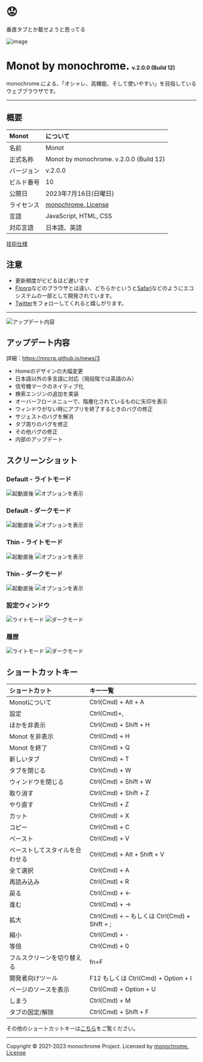# 😟
垂直タブとか載せようと思ってる

![image](https://github.com/mncrp/monot/assets/69241694/7dc9e84b-1469-4b23-96fa-ea877707b184)
# **Monot by monochrome.** <span style="font-size: .5em">v.2.0.0 (Build 12)</span>

monochrome.による、「オシャレ、高機能、そして使いやすい」を目指しているウェブブラウザです。

---

## 概要
|Monot|について|
|:--|:--|
|名前|Monot|
|正式名称|Monot by monochrome. v.2.0.0 (Build 12)|
|バージョン|v.2.0.0|
|ビルド番号|10|
|公開日|2023年7月16日(日曜日)|
|ライセンス|[monochrome. License](./LICENSE)|
|言語|JavaScript, HTML, CSS|
|対応言語|日本語、英語|

[技術仕様](https://mncrp.github.io/project/monot/technical)

## 注意
- 更新頻度がビビるほど遅いです
- [Floorp](https://floorp.ablaze.one)などのブラウザとは違い、どちらかというと[Safari](https://apple.com/jp/safari/)などのようにエコシステムの一部として開発されています。
- [Twitter](https://twitter.com/mncrp_)をフォローしてくれると嬉しがります。

---

![アップデート内容](https://github.com/mncrp/monot/assets/69241694/7dc9e84b-1469-4b23-96fa-ea877707b184)
## アップデート内容
詳細：https://mncrp.github.io/news/3

- Homeのデザインの大幅変更
- 日本語以外の多言語に対応（現段階では英語のみ）
- 信号機マークのネイティブ化
- 検索エンジンの追加を実装
- オーバーフローメニューで、階層化されているものに矢印を表示
- ウィンドウがない時にアプリを終了するときのバグの修正
- サジェストのバグを解消
- タブ周りのバグを修正
- その他バグの修正
- 内部のアップデート

## スクリーンショット
### Default - ライトモード
![起動直後](https://github.com/mncrp/monot/assets/69241694/f0793a02-66f6-44e1-89cd-fcc5f25634f7)
![オプションを表示](https://github.com/mncrp/monot/assets/69241694/972948b1-a0a9-4c4d-b928-4e84ff90ad94)

### Default - ダークモード
![起動直後](https://github.com/mncrp/monot/assets/69241694/9af17584-2834-4b82-9677-a0c8b6092889)
![オプションを表示](https://github.com/mncrp/monot/assets/69241694/fec3c14f-fe93-4463-9c66-b6a91c159d74)

### Thin - ライトモード
![起動直後](https://github.com/mncrp/monot/assets/69241694/294b2884-776f-4722-881c-f26e0047f542)
![オプションを表示](https://github.com/mncrp/monot/assets/69241694/73795550-3d14-408e-a0a1-844b03f1a46f)


### Thin - ダークモード
![起動直後](https://github.com/mncrp/monot/assets/69241694/d3eb9598-a82c-4983-85f8-f4a78f8b6e27)
![オプションを表示](https://github.com/mncrp/monot/assets/69241694/6e820af9-517a-4478-9e99-0812d1c0682c)

### 設定ウィンドウ
![ライトモード](https://github.com/mncrp/monot/assets/69241694/afc2aed0-fff7-4778-a55f-0697f82e8fa8)
![ダークモード](https://github.com/mncrp/monot/assets/69241694/f56ec4ee-aac0-474f-b28b-4e47e2b9a221)

### 履歴
![ライトモード](https://user-images.githubusercontent.com/69241694/172031277-1d75b3d0-3b39-41c4-be37-a3d3da5acf35.png)
![ダークモード](https://user-images.githubusercontent.com/69241694/172031270-360ba3ef-672e-4467-8274-e0584807e368.png)

## ショートカットキー
|ショートカット|キー一覧|
|:--|:--|
|Monotについて|Ctrl(Cmd) + Alt + A|
|設定|Ctrl(Cmd)+,|
|ほかを非表示|Ctrl(Cmd) + Shift + H|
|Monot を非表示|Ctrl(Cmd) + H|
|Monot を終了|Ctrl(Cmd) + Q|
|新しいタブ|Ctrl(Cmd) + T|
|タブを閉じる|Ctrl(Cmd) + W|
|ウィンドウを閉じる|Ctrl(Cmd) + Shift + W|
|取り消す|Ctrl(Cmd) + Shift + Z|
|やり直す|Ctrl(Cmd) + Z|
|カット|Ctrl(Cmd) + X|
|コピー|Ctrl(Cmd) + C|
|ペースト|Ctrl(Cmd) + V|
|ペーストしてスタイルを合わせる|Ctrl(Cmd) + Alt + Shift + V|
|全て選択|Ctrl(Cmd) + A|
|再読み込み|Ctrl(Cmd) + R|
|戻る|Ctrl(Cmd) + ←|
|進む|Ctrl(Cmd) + →|
|拡大|Ctrl(Cmd) + ~ もしくは Ctrl(Cmd) + Shift + ;|
|縮小|Ctrl(Cmd) + -|
|等倍|Ctrl(Cmd) + 0|
|フルスクリーンを切り替える|fn+F|
|開発者向けツール|F12 もしくは Ctrl(Cmd) + Option + I|
|ページのソースを表示|Ctrl(Cmd) + Option + U|
|しまう|Ctrl(Cmd) + M|
|タブの固定/解除|Ctrl(Cmd) + Shift + F|

その他のショートカットキーは[こちら](https://mncrp.github.io/docs/monot/menu)をご覧ください。

---
Copyright &copy; 2021-2023 monochrome Project.
Licensed by [monochrome. License](./LICENSE)
